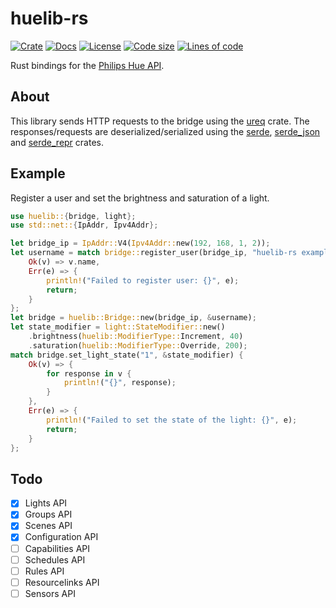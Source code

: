 # huelib-rs

[![Crate](https://img.shields.io/crates/v/huelib)](https://crates.io/crate/huelib)
[![Docs](https://docs.rs/huelib/badge.svg)](https://docs.rs/huelib)
[![License](https://img.shields.io/github/license/yuqio/huelib-rs)](https://github.com/yuqio/huelib-rs/blob/master/LICENSE)
[![Code size](https://img.shields.io/github/languages/code-size/yuqio/huelib-rs)]()
[![Lines of code](https://tokei.rs/b1/github/yuqio/huelib-rs?category=code)]()

<!-- cargo-sync-readme start -->

Rust bindings for the [Philips Hue API].

## About

This library sends HTTP requests to the bridge using the [ureq] crate. The responses/requests
are deserialized/serialized using the [serde], [serde_json] and [serde_repr] crates.

[Philips Hue API]: https://developers.meethue.com/develop/hue-api
[ureq]: https://github.com/algesten/ureq
[serde]: https://github.com/serde-rs/serde
[serde_json]: https://github.com/serde-rs/json
[serde_repr]: https://github.com/dtolnay/serde-repr

## Example

Register a user and set the brightness and saturation of a light.
```rust
use huelib::{bridge, light};
use std::net::{IpAddr, Ipv4Addr};

let bridge_ip = IpAddr::V4(Ipv4Addr::new(192, 168, 1, 2));
let username = match bridge::register_user(bridge_ip, "huelib-rs example", false) {
    Ok(v) => v.name,
    Err(e) => {
        println!("Failed to register user: {}", e);
        return;
    }
};
let bridge = huelib::Bridge::new(bridge_ip, &username);
let state_modifier = light::StateModifier::new()
    .brightness(huelib::ModifierType::Increment, 40)
    .saturation(huelib::ModifierType::Override, 200);
match bridge.set_light_state("1", &state_modifier) {
    Ok(v) => {
        for response in v {
            println!("{}", response);
        }
    },
    Err(e) => {
        println!("Failed to set the state of the light: {}", e);
        return;
    }
};
```

<!-- cargo-sync-readme end -->

## Todo

- [x] Lights API
- [x] Groups API
- [x] Scenes API
- [x] Configuration API
- [ ] Capabilities API
- [ ] Schedules API
- [ ] Rules API
- [ ] Resourcelinks API
- [ ] Sensors API
